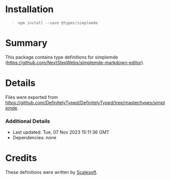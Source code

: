 # Installation
> `npm install --save @types/simplemde`

# Summary
This package contains type definitions for simplemde (https://github.com/NextStepWebs/simplemde-markdown-editor).

# Details
Files were exported from https://github.com/DefinitelyTyped/DefinitelyTyped/tree/master/types/simplemde.

### Additional Details
 * Last updated: Tue, 07 Nov 2023 15:11:36 GMT
 * Dependencies: none

# Credits
These definitions were written by [Scalesoft](https://github.com/Scalesoft).
